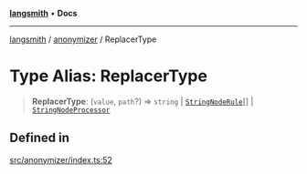 [**langsmith**](../../README.md) • **Docs**

***

[langsmith](../../README.md) / [anonymizer](../README.md) / ReplacerType

# Type Alias: ReplacerType

> **ReplacerType**: (`value`, `path`?) => `string` \| [`StringNodeRule`](../interfaces/StringNodeRule.md)[] \| [`StringNodeProcessor`](../interfaces/StringNodeProcessor.md)

## Defined in

[src/anonymizer/index.ts:52](https://github.com/langchain-ai/langsmith-sdk/blob/da3c1bb4f1396b48909bf0abac53fd717458c764/js/src/anonymizer/index.ts#L52)
